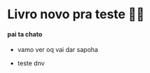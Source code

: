# Livro novo pra teste :man_cook:

#### pai ta chato

- vamo ver oq vai dar sapoha 

- teste dnv

  

